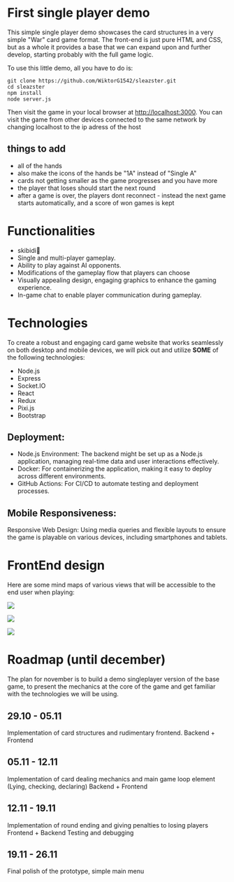 # First single player demo

This simple single player demo showcases the card structures
in a very simple "War" card game format. The front-end is just
pure HTML and CSS, but as a whole it provides a base that we can
expand upon and further develop, starting probably with the
full game logic.

To use this little demo, all you have to do is:

```
git clone https://github.com/WiktorG1542/sleazster.git
cd sleazster
npm install
node server.js
```

Then visit the game in your local browser at [http://localhost:3000](http://localhost:3000).
You can visit the game from other devices connected to the same network by changing localhost to the ip adress of the host

## things to add

* all of the hands
* also make the icons of the hands be "1A" instead of "Single A"
* cards not getting smaller as the game progresses and you have more
* the player that loses should start the next round
* after a game is over, the players dont reconnect - instead the
next game starts automatically, and a score of won games is kept

# Functionalities

* skibidi🚽
* Single and multi-player gameplay.
* Ability to play against AI opponents.
* Modifications of the gameplay flow that players can choose  
* Visually appealing design, engaging graphics
to enhance the gaming experience.
* In-game chat to enable player communication during gameplay.

# Technologies

To create a robust and engaging card game website that works seamlessly
on both desktop and mobile devices, we will pick out and utilize **SOME**
of the following technologies:
* Node.js
* Express
* Socket.IO
* React
* Redux
* Pixi.js
* Bootstrap

## Deployment:

* Node.js Environment: The backend might be set up as a Node.js
application, managing real-time data and user interactions effectively.
* Docker: For containerizing the application, making it easy to
deploy across different environments.
* GitHub Actions: For CI/CD to automate testing and deployment
processes.

## Mobile Responsiveness:

Responsive Web Design: Using media queries and flexible layouts to
ensure the game is playable on various devices, including smartphones
and tablets.

# FrontEnd design

Here are some mind maps of various views that will be accessible to
the end user when playing:

![](./img/1.jpg)

![](./img/2.jpg)

![](./img/3.jpg)

# Roadmap (until december)
The plan for november is to build a demo singleplayer version of the base game, to present the 
mechanics at the core of the game and get familiar with the technologies we will be using. 

## 29.10 - 05.11

Implementation of card structures and rudimentary frontend.
Backend + Frontend

## 05.11 - 12.11

Implementation of card dealing mechanics and main game loop element (Lying, checking, declaring)
Backend + Frontend

## 12.11 - 19.11

Implementation of round ending and giving penalties to losing players
Frontend + Backend
Testing and debugging

## 19.11 - 26.11

Final polish of the prototype, simple main menu


